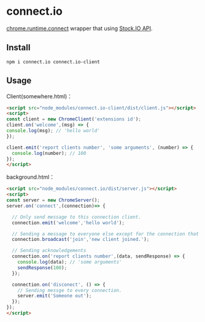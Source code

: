 # connect.io

[chrome.runtime.connect](https://developer.chrome.com/extensions/runtime#method-connect) wrapper that using [Stock.IO API](http://socket.io/docs/).

## Install

```
npm i connect.io connect.io-client
```

## Usage

Client(somewhere.html)：

```html
<script src="node_modules/connect.io-client/dist/client.js"></script>
<script>
const client = new ChromeClient('extensions id');
client.on('welcome',(msg) => {
console.log(msg); // 'hello world'
});

client.emit('report clients number', 'some arguments', (number) => {
  console.log(number); // 100
});
</script>
```

background.html：

```html
<script src="node_modules/connect.io/dist/server.js"></script>
<script>
const server = new ChromeServer();
server.on('connect',(connection)=> {

  // Only send message to this connection client.
  connection.emit('welcome','hello world');

  // Sending a message to everyone else except for the connection that starts it.
  connection.broadcast('join','new client joined.');

  // Sending acknowledgements
  connection.on('report clients number',(data, sendResponse) => {
    console.log(data); // 'some arguments'
    sendResponse(100);
  });

  connection.on('disconect', () => {
    // Sending messge to every connection.
    server.emit('Someone out');
  });
});
</script>
```

